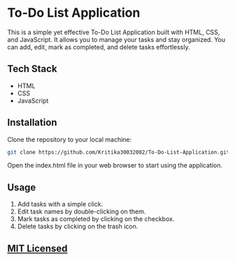 # To-Do List Application

This is a simple yet effective To-Do List Application built with HTML, CSS, and JavaScript. It allows you to manage your tasks and stay organized. You can add, edit, mark as completed, and delete tasks effortlessly.

## Tech Stack

- HTML
- CSS
- JavaScript

## Installation

Clone the repository to your local machine:

```bash
git clone https://github.com/Kritika30032002/To-Do-List-Application.git
```
Open the index.html file in your web browser to start using the application.


## Usage
 1. Add tasks with a simple click.
 2. Edit task names by double-clicking on them.
 3. Mark tasks as completed by clicking on the checkbox.
 4. Delete tasks by clicking on the trash icon.

## [MIT Licensed](https://github.com/Kritika30032002/To-Do-List-Application/blob/main/LICENSE)
